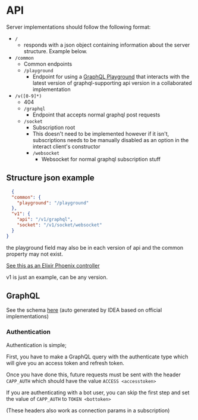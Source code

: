 # API

Server implementations should follow the following format:

- `/`
    - responds with a json object containing information about the server structure. Example below.
- `/common`
    - Common endpoints
    - `/playground`
        - Endpoint for using a [GraphQL Playground](https://github.com/graphql/graphql-playground) that interacts with the latest version of graphql-supporting api version in a collaborated implementation
- `/v([0-9]*)`
    - 404
    - `/graphql`
        - Endpoint that accepts normal graphql post requests
    - `/socket`
        - Subscription root
        - This doesn't need to be implemented however if it isn't, subscriptions needs to be manually disabled as an option in the interact client's constructor
        - `/websocket`
            - Websocket for normal graphql subscription stuff
    
## Structure json example

```json
  {
  "common": {
    "playground": "/playground"
  },
  "v1": {
    "api": "/v1/graphql",
    "socket": "/v1/socket/websocket"
  }
}
```

the playground field may also be in each version of api and the common property may not exist.

[See this as an Elixir Phoenix controller](/packages/server/lib/api_web/controllers/APIController.ex)

v1 is just an example, can be any version.

## GraphQL

See the schema [here](/schema.graphql) (auto generated by IDEA based on official implementations)

### Authentication

Authentication is simple;

First, you have to make a GraphQL query with the authenticate type which will give you an access token and refresh token. 

Once you have done this, future requests must be sent with the header `CAPP_AUTH` which should have the value `ACCESS <accesstoken>`

If you are authenticating with a bot user, you can skip the first step and set the value of `CAPP_AUTH` to `TOKEN <bottoken>`

(These headers also work as connection params in a subscription)
